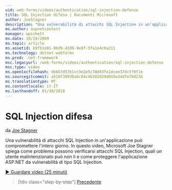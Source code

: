 ```yaml
---
uid: web-forms/videos/authentication/sql-injection-defense
title: SQL Injection difesa | Documenti Microsoft
author: JoeStagner
description: "Una vulnerabilità di attacchi SQL Injection in un'applicazione può compromettere l'intero giorno. In questo video, Microsoft Joe Stagner viene illustrato come è possibile happ attacchi SQL Injection..."
ms.author: aspnetcontent
manager: wpickett
ms.date: 10/29/2009
ms.topic: article
ms.assetid: b9fb1e01-06d9-43d9-9e8f-5fa1e4c6a211
ms.technology: dotnet-webforms
ms.prod: .net-framework
msc.legacyurl: /web-forms/videos/authentication/sql-injection-defense
msc.type: video
ms.openlocfilehash: db667d57b1cc3e2e5c78d93fe1dcee37dc5f0f1e
ms.sourcegitcommit: a510f38930abc84c4b302029d019a34dfe76823b
ms.translationtype: MT
ms.contentlocale: it-IT
ms.lasthandoff: 01/30/2018
---
```

<a name="sql-injection-defense"></a>SQL Injection difesa
====================
da [Joe Stagner](https://github.com/JoeStagner)

Una vulnerabilità di attacchi SQL Injection in un'applicazione può compromettere l'intero giorno. In questo video, Microsoft Joe Stagner spiega come problema possono verificarsi attacchi SQL Injection, quali un utente malintenzionato può non li e come proteggere l'applicazione ASP.NET da vulnerabilità di tipo SQL Injection.

[&#9654; Guardare video (25 minuti)](https://channel9.msdn.com/Blogs/ASP-NET-Site-Videos/sql-injection-defense)

>[!div class="step-by-step"]
[Precedente](creating-inactive-users.md)

